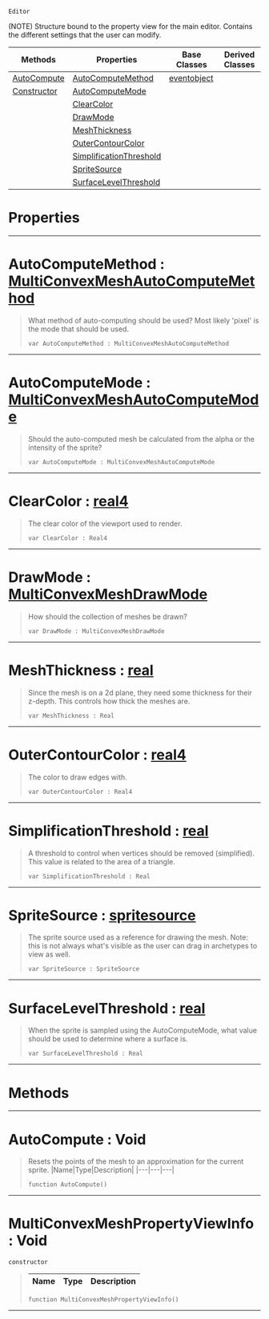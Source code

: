  `Editor`

(NOTE) Structure bound to the property view for the main editor. Contains the different settings that the user can modify.

|Methods|Properties|Base Classes|Derived Classes|
|---|---|---|---|
|[ AutoCompute](https://github.com/dragonCASTjosh/PlasmaDocs/blob/master/code_reference/class_reference/multiconvexmeshpropertyviewinfo.markdown#autocompute-void)|[ AutoComputeMethod](https://github.com/dragonCASTjosh/PlasmaDocs/blob/master/code_reference/class_reference/multiconvexmeshpropertyviewinfo.markdown#autocomputemethod-plasma-e)|[eventobject](https://github.com/dragonCASTjosh/PlasmaDocs/blob/master/code_reference/class_reference/eventobject.markdown)| |
|[ Constructor](https://github.com/dragonCASTjosh/PlasmaDocs/blob/master/code_reference/class_reference/multiconvexmeshpropertyviewinfo.markdown#multiconvexmeshpropertyv)|[ AutoComputeMode](https://github.com/dragonCASTjosh/PlasmaDocs/blob/master/code_reference/class_reference/multiconvexmeshpropertyviewinfo.markdown#autocomputemode-plasma-eng)| | |
| |[ ClearColor](https://github.com/dragonCASTjosh/PlasmaDocs/blob/master/code_reference/class_reference/multiconvexmeshpropertyviewinfo.markdown#clearcolor-plasma-engine-d)| | |
| |[ DrawMode](https://github.com/dragonCASTjosh/PlasmaDocs/blob/master/code_reference/class_reference/multiconvexmeshpropertyviewinfo.markdown#drawmode-plasma-engine-doc)| | |
| |[ MeshThickness](https://github.com/dragonCASTjosh/PlasmaDocs/blob/master/code_reference/class_reference/multiconvexmeshpropertyviewinfo.markdown#meshthickness-plasma-engin)| | |
| |[ OuterContourColor](https://github.com/dragonCASTjosh/PlasmaDocs/blob/master/code_reference/class_reference/multiconvexmeshpropertyviewinfo.markdown#outercontourcolor-plasma-e)| | |
| |[ SimplificationThreshold](https://github.com/dragonCASTjosh/PlasmaDocs/blob/master/code_reference/class_reference/multiconvexmeshpropertyviewinfo.markdown#simplificationthreshold)| | |
| |[ SpriteSource](https://github.com/dragonCASTjosh/PlasmaDocs/blob/master/code_reference/class_reference/multiconvexmeshpropertyviewinfo.markdown#spritesource-plasma-engine)| | |
| |[ SurfaceLevelThreshold](https://github.com/dragonCASTjosh/PlasmaDocs/blob/master/code_reference/class_reference/multiconvexmeshpropertyviewinfo.markdown#surfacelevelthreshold-ze)| | |


 #  Properties


---  
 #  AutoComputeMethod : [MultiConvexMeshAutoComputeMethod](https://github.com/dragonCASTjosh/PlasmaDocs/blob/master/code_reference/enum_reference.markdown#multiconvexmeshautocomputemethod)

> What method of auto-computing should be used? Most likely 'pixel' is the mode that should be used.
> ``` lang=cpp, name=Lightning
> var AutoComputeMethod : MultiConvexMeshAutoComputeMethod


---  
 #  AutoComputeMode : [MultiConvexMeshAutoComputeMode](https://github.com/dragonCASTjosh/PlasmaDocs/blob/master/code_reference/enum_reference.markdown#multiconvexmeshautocomputemode)

> Should the auto-computed mesh be calculated from the alpha or the intensity of the sprite?
> ``` lang=cpp, name=Lightning
> var AutoComputeMode : MultiConvexMeshAutoComputeMode


---  
 #  ClearColor : [real4](https://github.com/dragonCASTjosh/PlasmaDocs/blob/master/code_reference/lightning_base_types/real4.markdown)

> The clear color of the viewport used to render.
> ``` lang=cpp, name=Lightning
> var ClearColor : Real4


---  
 #  DrawMode : [MultiConvexMeshDrawMode](https://github.com/dragonCASTjosh/PlasmaDocs/blob/master/code_reference/enum_reference.markdown#multiconvexmeshdrawmode)

> How should the collection of meshes be drawn?
> ``` lang=cpp, name=Lightning
> var DrawMode : MultiConvexMeshDrawMode


---  
 #  MeshThickness : [real](https://github.com/dragonCASTjosh/PlasmaDocs/blob/master/code_reference/lightning_base_types/real.markdown)

> Since the mesh is on a 2d plane, they need some thickness for their z-depth. This controls how thick the meshes are.
> ``` lang=cpp, name=Lightning
> var MeshThickness : Real


---  
 #  OuterContourColor : [real4](https://github.com/dragonCASTjosh/PlasmaDocs/blob/master/code_reference/lightning_base_types/real4.markdown)

> The color to draw edges with.
> ``` lang=cpp, name=Lightning
> var OuterContourColor : Real4


---  
 #  SimplificationThreshold : [real](https://github.com/dragonCASTjosh/PlasmaDocs/blob/master/code_reference/lightning_base_types/real.markdown)

> A threshold to control when vertices should be removed (simplified). This value is related to the area of a triangle.
> ``` lang=cpp, name=Lightning
> var SimplificationThreshold : Real


---  
 #  SpriteSource : [spritesource](https://github.com/dragonCASTjosh/PlasmaDocs/blob/master/code_reference/class_reference/spritesource.markdown)

> The sprite source used as a reference for drawing the mesh. Note: this is not always what's visible as the user can drag in archetypes to view as well.
> ``` lang=cpp, name=Lightning
> var SpriteSource : SpriteSource


---  
 #  SurfaceLevelThreshold : [real](https://github.com/dragonCASTjosh/PlasmaDocs/blob/master/code_reference/lightning_base_types/real.markdown)

> When the sprite is sampled using the AutoComputeMode, what value should be used to determine where a surface is.
> ``` lang=cpp, name=Lightning
> var SurfaceLevelThreshold : Real


---  
 #  Methods


---  
 #  AutoCompute : Void

> Resets the points of the mesh to an approximation for the current sprite.
> |Name|Type|Description|
> |---|---|---|
> ``` lang=cpp, name=Lightning
> function AutoCompute()
> ``` 


---  
 #  MultiConvexMeshPropertyViewInfo : Void

 `constructor`

> 
> |Name|Type|Description|
> |---|---|---|
> ``` lang=cpp, name=Lightning
> function MultiConvexMeshPropertyViewInfo()
> ``` 


---  
 

 